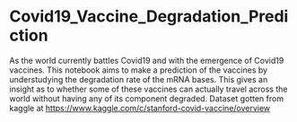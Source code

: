 # Covid19_Vaccine_Degradation_Prediction

As the world currently battles Covid19 and with the emergence of Covid19 vaccines. This notebook aims to make a prediction of the vaccines by understudying the degradation rate of the mRNA bases.
This gives an insight as to whether some of these vaccines can actually travel across the world without having any of its component degraded. 
Dataset gotten from kaggle at https://www.kaggle.com/c/stanford-covid-vaccine/overview
